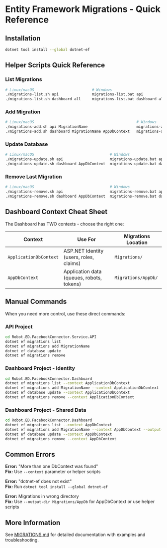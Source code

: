 # Entity Framework Migrations - Quick Reference

## Installation

```bash
dotnet tool install --global dotnet-ef
```

## Helper Scripts Quick Reference

### List Migrations

```bash
# Linux/macOS                          # Windows
./migrations-list.sh api               migrations-list.bat api
./migrations-list.sh dashboard all     migrations-list.bat dashboard all
```

### Add Migration

```bash
# Linux/macOS                                              # Windows
./migrations-add.sh api MigrationName                      migrations-add.bat api MigrationName
./migrations-add.sh dashboard MigrationName AppDbContext   migrations-add.bat dashboard MigrationName AppDbContext
```

### Update Database

```bash
# Linux/macOS                                  # Windows
./migrations-update.sh api                     migrations-update.bat api
./migrations-update.sh dashboard AppDbContext  migrations-update.bat dashboard AppDbContext
```

### Remove Last Migration

```bash
# Linux/macOS                                  # Windows
./migrations-remove.sh api                     migrations-remove.bat api
./migrations-remove.sh dashboard AppDbContext  migrations-remove.bat dashboard AppDbContext
```

## Dashboard Context Cheat Sheet

The Dashboard has TWO contexts - choose the right one:

| Context | Use For | Migrations Location |
|---------|---------|-------------------|
| `ApplicationDbContext` | ASP.NET Identity (users, roles, claims) | `Migrations/` |
| `AppDbContext` | Application data (queues, robots, tokens) | `Migrations/AppDb/` |

## Manual Commands

When you need more control, use these direct commands:

### API Project

```bash
cd Robot.ED.FacebookConnector.Service.API
dotnet ef migrations list
dotnet ef migrations add MigrationName
dotnet ef database update
dotnet ef migrations remove
```

### Dashboard Project - Identity

```bash
cd Robot.ED.FacebookConnector.Dashboard
dotnet ef migrations list --context ApplicationDbContext
dotnet ef migrations add MigrationName --context ApplicationDbContext
dotnet ef database update --context ApplicationDbContext
dotnet ef migrations remove --context ApplicationDbContext
```

### Dashboard Project - Shared Data

```bash
cd Robot.ED.FacebookConnector.Dashboard
dotnet ef migrations list --context AppDbContext
dotnet ef migrations add MigrationName --context AppDbContext --output-dir Migrations/AppDb
dotnet ef database update --context AppDbContext
dotnet ef migrations remove --context AppDbContext
```

## Common Errors

**Error:** "More than one DbContext was found"  
**Fix:** Use `--context` parameter or helper scripts

**Error:** "dotnet-ef does not exist"  
**Fix:** Run `dotnet tool install --global dotnet-ef`

**Error:** Migrations in wrong directory  
**Fix:** Use `--output-dir Migrations/AppDb` for AppDbContext or use helper scripts

## More Information

See [MIGRATIONS.md](MIGRATIONS.md) for detailed documentation with examples and troubleshooting.
